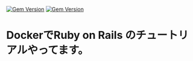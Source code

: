 [![Gem Version](https://badge.fury.io/rb/bootstrap.svg)](https://badge.fury.io/rb/bootstrap)
[![Gem Version](https://badge.fury.io/rb/devise.svg)](https://badge.fury.io/rb/devise)
# DockerでRuby on Rails のチュートリアルやってます。
